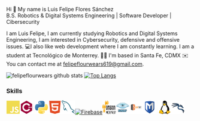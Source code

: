 Hi 👋 My name is Luis Felipe Flores Sánchez
<br/>
B.S. Robotics & Digital Systems Engineering | Software Developer | Cibersecurity
<br/>

I am Luis Felipe, I am currently studying Robotics and Digital Systems Engineering, I am interested in Cybersecurity, defensive and offensive issues. 💻I also like web development where I am constantly learning. I am a student at Tecnológico de Monterrey. 🐑🔵  I'm based in Santa Fe, CDMX ✉️  You can contact me at [felipeflourwears619@gmail.com](mailto:felipeflourwears619@gmail.com).


![felipeflourwears github stats](https://github-readme-stats.vercel.app/api?username=felipeflourwears&theme=jolly&show_icons=true)
[![Top Langs](https://github-readme-stats.vercel.app/api/top-langs/?username=felipeflourwears&layout=compact&theme=gruvbox)](https://github.com/anuraghazra/github-readme-stats)


### Skills

<p align="left"> 
<a href="https://developer.mozilla.org/en-US/docs/Web/JavaScript" target="_blank" rel="noreferrer"><img src="https://github.com/felipeflourwears/prueba/blob/master/skills/javascript-colored.svg" width="36" height="36" alt="Javascript" /></a><a href="https://docs.microsoft.com/en-us/cpp/?view=msvc-170" target="_blank" rel="noreferrer"><img src="https://github.com/felipeflourwears/prueba/blob/master/skills/cplusplus-colored.svg" width="36" height="36" alt="C++" /></a> <a href="https://www.python.org/" target="_blank" rel="noreferrer"><img src="https://github.com/felipeflourwears/prueba/blob/master/skills/python-colored.svg" width="36" height="36" alt="Python" /></a><a href="https://developer.mozilla.org/en-US/docs/Glossary/HTML5" target="_blank" rel="noreferrer"><img src="https://github.com/felipeflourwears/prueba/blob/master/skills/html5-colored.svg" width="36" height="36" alt="HTML5" /></a><a href="https://www.mysql.com/" target="_blank" rel="noreferrer"><img src="https://github.com/felipeflourwears/prueba/blob/master/skills/mysql-6.svg" width="36" height="36" alt="MySQL" /></a><a href="https://firebase.google.com/" target="_blank" rel="noreferrer"><img src="https://raw.githubusercontent.com/danielcranney/readme-generator/main/public/icons/skills/firebase-colored.svg" width="36" height="36" alt="Firebase" /></a><a href="https://aws.amazon.com/es/" target="_blank" rel="noreferrer"><img src="https://github.com/felipeflourwears/prueba/blob/master/skills/aws.svg" width="36" height="36" alt="AWS" /></a><a href="https://nmap.org/" target="_blank" rel="noreferrer"><img src="https://github.com/felipeflourwears/prueba/blob/master/skills/nmap.png" width="36" height="36" alt="Nmap" /></a><a href="https://portswigger.net/burp" target="_blank" rel="noreferrer"><img src="https://github.com/felipeflourwears/prueba/blob/master/skills/burpsuite.png" width="36" height="36" alt="BurpSuite" /></a><a href="https://www.metasploit.com/" target="_blank" rel="noreferrer"><img src="https://github.com/felipeflourwears/prueba/blob/master/skills/metasploit.png" width="36" height="36" alt="Metasploit" /></a>
<a href="https://www.kali.org/" target="_blank" rel="noreferrer"><img src="https://github.com/felipeflourwears/prueba/blob/master/skills/linux.svg" width="36" height="36" alt="Linux" /></a><a href="https://www.linux.org/" target="_blank" rel="noreferrer"><img src="https://github.com/felipeflourwears/prueba/blob/master/skills/kali.svg" width="36" height="36" alt="KaliLinux" /></a>

 

